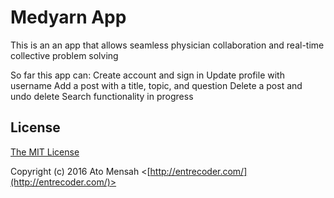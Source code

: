 # Medyarn App

This is an an app that allows seamless physician collaboration and real-time collective problem solving

So far this app can: 
Create account and sign in 
Update profile with username 
Add a post with a title, topic, and question 
Delete a post and undo delete 
Search functionality in progress

## License

[The MIT License](http://opensource.org/licenses/MIT)

Copyright (c) 2016 Ato Mensah <[http://entrecoder.com/](http://entrecoder.com/)>
